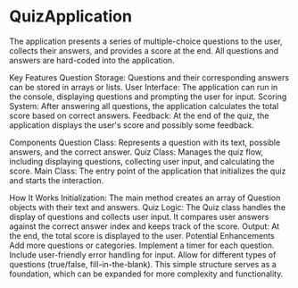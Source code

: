 # QuizApplication
The application presents a series of multiple-choice questions to the user, collects their answers, and provides a score at the end. All questions and answers are hard-coded into the application.

Key Features
Question Storage: Questions and their corresponding answers can be stored in arrays or lists.
User Interface: The application can run in the console, displaying questions and prompting the user for input.
Scoring System: After answering all questions, the application calculates the total score based on correct answers.
Feedback: At the end of the quiz, the application displays the user's score and possibly some feedback.

Components
Question Class: Represents a question with its text, possible answers, and the correct answer.
Quiz Class: Manages the quiz flow, including displaying questions, collecting user input, and calculating the score.
Main Class: The entry point of the application that initializes the quiz and starts the interaction.

How It Works
Initialization: The main method creates an array of Question objects with their text and answers.
Quiz Logic: The Quiz class handles the display of questions and collects user input. It compares user answers against the correct answer index and keeps track of the score.
Output: At the end, the total score is displayed to the user.
Potential Enhancements
Add more questions or categories.
Implement a timer for each question.
Include user-friendly error handling for input.
Allow for different types of questions (true/false, fill-in-the-blank).
This simple structure serves as a foundation, which can be expanded for more complexity and functionality.
